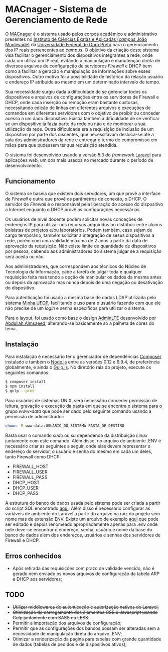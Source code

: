 # MACnager - Sistema de Gerenciamento de Rede


O [MACnager](http://200.239.152.5/macnager/public)
é o sistema usado pelos corpos acadêmico e administrativo presentes no
[Instituto de Ciências Exatas e Aplicadas (*campus* João Monlevade)](http://www.icea.ufop.br)
da [Universidade Federal de Ouro Preto](http://ufop.br) para o gerenciamento
dos IP reais pertencentes ao *campus*. O objetivo da criação deste sistema visa
facilitar o gerenciamento dos dispositivos integrantes a rede, onde cada um
utiliza um IP real, evitando a manipulação e manutenção direta de diversos
arquivos de configuração de servidores *Firewall* e DHCP bem como a facilitar
a geração e manipulação de informações sobre esses dispositivos. Outro motivo
foi a possibilidade de histórico da relação usuário e endereço IP atribuído ao
mesmo em um determinado intervalo de tempo.

Sua necessidade surgiu dada a dificuldade de se gerenciar todos os dispositivos
e arquivos de configurações entre os servidores de Firewall e DHCP, onde cada
inserção ou remoção eram bastante custosas, necessitando edição de linhas em
diferentes arquivos e execuções de comandos em diferentes servidores com o
objetivo de proibir ou conceder acesso a um dado dispositivo. Existia
também a dificuldade de se verificar se um dispositivo já fazia parte da rede ou
não e de monitorar a sua utilização da rede. Outra dificuldade era a requisição
de inclusão de um dispositivo por parte dos discentes, que necessitavam
desloca-se até a sala dos administradores da rede e entregar o termo de
compromisso em mãos para que pudessem ter sua requisição atendida.

O sistema foi desenvolvido usando a versão 5.3 do *framework* [Laravel](https://laravel.com/)
para aplicações web, um dos mais usados no mercado durante o período de
desenvolvimento.

## Funcionamento

O sistema se baseia que existem dois servidores, um que provê a interface de
*Firewall* e outra que provê os parâmetros de conexão, o DHCP. O servidor
de *Firewall* é o responsável pela liberação do acesso do dispositivo a
Internet enquanto o DHCP provê as configurações necessárias

Os usuários de nível docente podem  solicitar novas conceções de endereços IP
para utilizar nos recursos adquiridos ou distribuir entre alunos bolsistas de
projetos e/ou laboratórios. Podem também, caso sejam de cargo temporário, também
solicitar a integração de sesus dispositivos a rede, porém com uma validade
máxima de 2 anos a partir da data de aprovação da requisição. Não existe limite
de quantidade de dispositivos por pessoa, cabendo aos administradores do sistema
julgar se a requisição será aceita ou não.

Aos administradores, que correspondem aos técnicos do Núcleo de Tecnologia da
Informação, cabe a tarefa de julgar toda e qualquer requisição feita mas tendo
a opção de manipular os dados da mesma antes ou depois da aprovação mas nunca
depois de uma negação ou desativação do dispositivo.

Para autenticação foi usado a mesma base de dados LDAP utilizada pelo sistema
[Minha UFOP](http://www.minha.ufop.br), facilitando o uso para o usuário fazendo
com que ele não precise de um *login* e senha específicos para utilizar o sistema.

Para o layout, foi usado como base o design [AdminLTE](https://almsaeedstudio.com/themes/AdminLTE/documentation/index.html)
desenvolvido por [Abdullah Almsaeed](mailto:abdullah@almsaeedstudio.com),
alterando-se basicamente só a palheta de cores do tema.

## Instalação
Para instalação é necessário ter o gerenciador de dependências [Composer](https://getcomposer.org/)
instalado e também o [Node.js](https://nodejs.org/) entre as versões 0.12 e 6.9.4, de preferência globalmente, e ainda o
[Gulp.js](http://gulpjs.com/). No diretório raiz do projeto, execute os seguintes comandos:

```bash
$ composer install
$ npm install
$ gulp --prod
```

Para usuários de sistemas UNIX, será necessário conceder permissão de leitura,
gravação e execução da pasta em que se encontra o sistema para o grupo
*www-data* que pode ser dado pelo seguinte comando usando a permissão de
administrador:

```bash
chown -R www-data:USUARIO_DO_SISTEMA PASTA_DE_DESTINO
```

Basta usar o comando *sudo* ou *su* dependendo da distribuição *Linux*
juntamente com este comando. Além disso, no arquivo de ambiente .ENV é necessário
criar as seguintes a seguir, onde elas devem representar o endereço do servidor,
o usuário e senha do mesmo em cada um deles, tanto Firewall como DHCP:

* FIREWALL_HOST
* FIREWALL_USER
* FIREWALL_PASS
* DHCP_HOST
* DHCP_USER
* DHCP_PASS

A estrutura do banco de dados usada pelo sistema pode ser criada a partir do
script SQL encontrado [aqui](./DUMP_bdarpicea.sql). Além disso é necessário
configurar as variáveis de ambiente do Laravel a partir do arquivo na raiz do
projeto sem nome mas de extensão ENV. Existe um arquivo de exemplo
[aqui](./.env.example) que pode ser editado e depois renomeado apropriadamente
apenas para .env onde nele deve-se encontrar o endereço, senha, usuário e nome
da base do banco de dados além dos endereços, usuários e senhas dos servidores
de Firewall e DHCP.

## Erros conhecidos

* Após retirada das requisições com prazo de validade vencido, não é gerado nem
enviado os novos arquivos de configuração da tabela ARP e DHCP aos servidores;

## TODO

* ~~Utilizar middlewares de autenticação e autorização nativos do Laravel;~~
* ~~Otimização do carregamento dos elementos CSS e Javascript usando Gulp
juntamente com SASS ou LESS.~~
* Permitir a importação dos arquivos de configuração;
* Permitir que as configurações dos bancos possam ser alteradas sem a
necessidade de manipulação direta do arquivo .ENV;
* Otimizar a renderização da página para tabelas com grande quantidade de dados
(tabelas de pedidos e de dispositivos ativos);